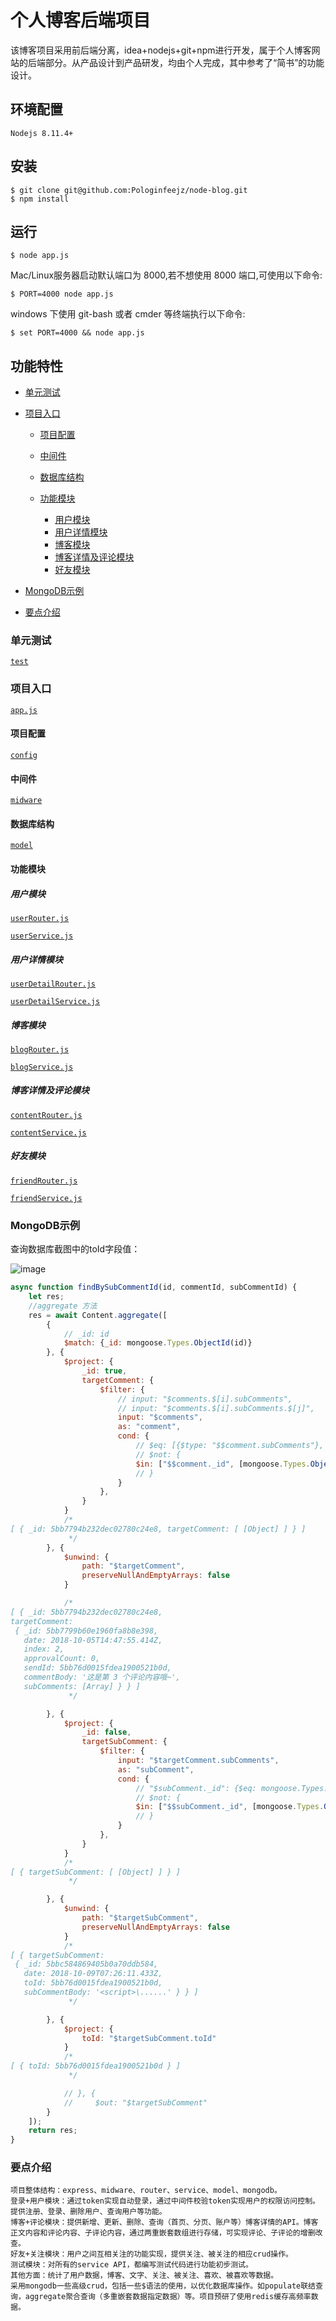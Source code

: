 # **个人博客后端项目**

该博客项目采用前后端分离，idea+nodejs+git+npm进行开发，属于个人博客网站的后端部分。从产品设计到产品研发，均由个人完成，其中参考了“简书”的功能设计。

## 环境配置

```Nodejs 8.11.4+```

## 安装

```
$ git clone git@github.com:Pologinfeejz/node-blog.git
$ npm install
```

## 运行

```$ node app.js```

 Mac/Linux服务器启动默认端口为 8000,若不想使用 8000 端口,可使用以下命令:

```$ PORT=4000 node app.js```

windows 下使用 git-bash 或者 cmder 等终端执行以下命令:

```$ set PORT=4000 && node app.js```

## 功能特性

- [单元测试](#单元测试)

- [项目入口](#项目入口)

  - [项目配置](#项目配置)

  - [中间件](#中间件)

  - [数据库结构](#数据库结构)
  - [功能模块](#功能模块)
    - [用户模块](#用户模块)
    - [用户详情模块](#用户详情模块)
    - [博客模块](#博客模块)
    - [博客详情及评论模块](#博客详情及评论模块)
    - [好友模块](#好友模块)

- [MongoDB示例](#MongoDB示例)

- [要点介绍](#要点介绍)

### 单元测试

[`test`](https://github.com/Pologinfeejz/node-blog/tree/master/test)

### 项目入口

[`app.js`](https://github.com/Pologinfeejz/node-blog/blob/master/app.js)

#### 项目配置

[`config`](https://github.com/Pologinfeejz/node-blog/tree/master/config)

#### 中间件

[`midware`](https://github.com/Pologinfeejz/node-blog/tree/master/midware)

#### 数据库结构

[`model`](https://github.com/Pologinfeejz/node-blog/tree/master/model)

#### 功能模块

##### 用户模块

[`userRouter.js`](https://github.com/Pologinfeejz/node-blog/blob/master/router/userRouter.js)

[`userService.js`](https://github.com/Pologinfeejz/node-blog/blob/master/service/userService.js)

##### 用户详情模块

[`userDetailRouter.js`](https://github.com/Pologinfeejz/node-blog/blob/master/router/userDetailRouter.js)

[`userDetailService.js`](https://github.com/Pologinfeejz/node-blog/blob/master/service/userDetailService.js)

##### 博客模块

[`blogRouter.js`](https://github.com/Pologinfeejz/node-blog/blob/master/router/blogRouter.js)

[`blogService.js`](https://github.com/Pologinfeejz/node-blog/blob/master/service/blogService.js)

##### 博客详情及评论模块

[`contentRouter.js`](https://github.com/Pologinfeejz/node-blog/blob/master/router/contentRouter.js)

[`contentService.js`](https://github.com/Pologinfeejz/node-blog/blob/master/service/contentService.js)

##### 好友模块

[`friendRouter.js`](https://github.com/Pologinfeejz/node-blog/blob/master/router/friendRouter.js)

[`friendService.js`](https://github.com/Pologinfeejz/node-blog/blob/master/service/friendService.js)

### MongoDB示例

查询数据库截图中的toId字段值：

![image](https://github.com/Pologinfeejz/node-blog/blob/master/mongodb_aggregate.jpg)

```javascript
async function findBySubCommentId(id, commentId, subCommentId) {
    let res;
    //aggregate 方法
    res = await Content.aggregate([
        {
            // _id: id
            $match: {_id: mongoose.Types.ObjectId(id)}
        }, {
            $project: {
                _id: true,
                targetComment: {
                    $filter: {
                        // input: "$comments.$[i].subComments",
                        // input: "$comments.$[i].subComments.$[j]",
                        input: "$comments",
                        as: "comment",
                        cond: {
                            // $eq: [{$type: "$$comment.subComments"}, "array"]
                            // $not: {
                            $in: ["$$comment._id", [mongoose.Types.ObjectId(commentId)]]
                            // }
                        }
                    },
                }
            }
            /*
[ { _id: 5bb7794b232dec02780c24e8, targetComment: [ [Object] ] } ]
             */
        }, {
            $unwind: {
                path: "$targetComment",
                preserveNullAndEmptyArrays: false
            }

            /*
[ { _id: 5bb7794b232dec02780c24e8,
targetComment:
 { _id: 5bb7799b60e1960fa8b8e398,
   date: 2018-10-05T14:47:55.414Z,
   index: 2,
   approvalCount: 0,
   sendId: 5bb76d0015fdea1900521b0d,
   commentBody: '这是第 3 个评论内容哦~',
   subComments: [Array] } } ]
             */

        }, {
            $project: {
                _id: false,
                targetSubComment: {
                    $filter: {
                        input: "$targetComment.subComments",
                        as: "subComment",
                        cond: {
                            // "$subComment._id": {$eq: mongoose.Types.ObjectId(subCommentId)}
                            // $not: {
                            $in: ["$$subComment._id", [mongoose.Types.ObjectId(subCommentId)]]
                            // }
                        }
                    },
                }
            }
            /*
[ { targetSubComment: [ [Object] ] } ]
             */

        }, {
            $unwind: {
                path: "$targetSubComment",
                preserveNullAndEmptyArrays: false
            }
            /*
[ { targetSubComment:
 { _id: 5bbc584869405b0a70ddb584,
   date: 2018-10-09T07:26:11.433Z,
   toId: 5bb76d0015fdea1900521b0d,
   subCommentBody: '<script>\......' } } ]
             */

        }, {
            $project: {
                toId: "$targetSubComment.toId"
            }
            /*
[ { toId: 5bb76d0015fdea1900521b0d } ]
             */

            // }, {
            //     $out: "$targetSubComment"
        }
    ]);
    return res;
}
```

### 要点介绍

```
项目整体结构：express、midware、router、service、model、mongodb。
登录+用户模块：通过token实现自动登录，通过中间件校验token实现用户的权限访问控制。提供注册、登录、删除用户、查询用户等功能。
博客+评论模块：提供新增、更新、删除、查询（首页、分页、账户等）博客详情的API。博客正文内容和评论内容、子评论内容，通过两重嵌套数组进行存储，可实现评论、子评论的增删改查。
好友+关注模块：用户之间互相关注的功能实现，提供关注、被关注的相应crud操作。
测试模块：对所有的service API，都编写测试代码进行功能初步测试。
其他方面：统计了用户数据，博客、文字、关注、被关注、喜欢、被喜欢等数据。
采用mongodb一些高级crud，包括一些$语法的使用，以优化数据库操作。如populate联结查询，aggregate聚合查询（多重嵌套数据指定数据）等。项目预研了使用redis缓存高频率数据。
```
